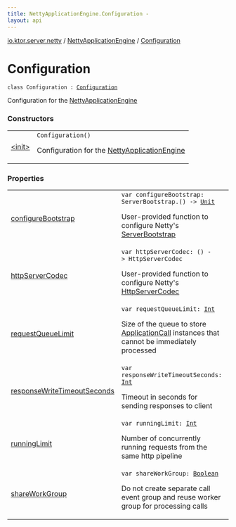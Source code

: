 ```yaml
---
title: NettyApplicationEngine.Configuration - 
layout: api
---
```


<div class='api-docs-breadcrumbs'><a href="../../index.html">io.ktor.server.netty</a> / <a href="../index.html">NettyApplicationEngine</a> / <a href="./index.html">Configuration</a></div>

# Configuration

<div class="signature"><code><span class="keyword">class </span><span class="identifier">Configuration</span>&nbsp;<span class="symbol">:</span>&nbsp;<a href="../../../io.ktor.server.engine/-base-application-engine/-configuration/index.html"><span class="identifier">Configuration</span></a></code></div>

Configuration for the <a href="../index.html">NettyApplicationEngine</a>

### Constructors

<table class="api-docs-table">
<tbody>
<tr>
<td markdown="1">

<a href="-init-.html">&lt;init&gt;</a>


</td>
<td markdown="1">
<div class="signature"><code><span class="identifier">Configuration</span><span class="symbol">(</span><span class="symbol">)</span></code></div>

Configuration for the <a href="../index.html">NettyApplicationEngine</a>


</td>
</tr>
</tbody>
</table>

### Properties

<table class="api-docs-table">
<tbody>
<tr>
<td markdown="1">

<a href="configure-bootstrap.html">configureBootstrap</a>


</td>
<td markdown="1">
<div class="signature"><code><span class="keyword">var </span><span class="identifier">configureBootstrap</span><span class="symbol">: </span><span class="identifier">ServerBootstrap</span><span class="symbol">.</span><span class="symbol">(</span><span class="symbol">)</span>&nbsp;<span class="symbol">-&gt;</span>&nbsp;<a href="https://kotlinlang.org/api/latest/jvm/stdlib/kotlin/-unit/index.html"><span class="identifier">Unit</span></a></code></div>

User-provided function to configure Netty's <a href="#">ServerBootstrap</a>


</td>
</tr>
<tr>
<td markdown="1">

<a href="http-server-codec.html">httpServerCodec</a>


</td>
<td markdown="1">
<div class="signature"><code><span class="keyword">var </span><span class="identifier">httpServerCodec</span><span class="symbol">: </span><span class="symbol">(</span><span class="symbol">)</span>&nbsp;<span class="symbol">-&gt;</span>&nbsp;<span class="identifier">HttpServerCodec</span></code></div>

User-provided function to configure Netty's <a href="#">HttpServerCodec</a>


</td>
</tr>
<tr>
<td markdown="1">

<a href="request-queue-limit.html">requestQueueLimit</a>


</td>
<td markdown="1">
<div class="signature"><code><span class="keyword">var </span><span class="identifier">requestQueueLimit</span><span class="symbol">: </span><a href="https://kotlinlang.org/api/latest/jvm/stdlib/kotlin/-int/index.html"><span class="identifier">Int</span></a></code></div>

Size of the queue to store <a href="../../../io.ktor.application/-application-call/index.html">ApplicationCall</a> instances that cannot be immediately processed


</td>
</tr>
<tr>
<td markdown="1">

<a href="response-write-timeout-seconds.html">responseWriteTimeoutSeconds</a>


</td>
<td markdown="1">
<div class="signature"><code><span class="keyword">var </span><span class="identifier">responseWriteTimeoutSeconds</span><span class="symbol">: </span><a href="https://kotlinlang.org/api/latest/jvm/stdlib/kotlin/-int/index.html"><span class="identifier">Int</span></a></code></div>

Timeout in seconds for sending responses to client


</td>
</tr>
<tr>
<td markdown="1">

<a href="running-limit.html">runningLimit</a>


</td>
<td markdown="1">
<div class="signature"><code><span class="keyword">var </span><span class="identifier">runningLimit</span><span class="symbol">: </span><a href="https://kotlinlang.org/api/latest/jvm/stdlib/kotlin/-int/index.html"><span class="identifier">Int</span></a></code></div>

Number of concurrently running requests from the same http pipeline


</td>
</tr>
<tr>
<td markdown="1">

<a href="share-work-group.html">shareWorkGroup</a>


</td>
<td markdown="1">
<div class="signature"><code><span class="keyword">var </span><span class="identifier">shareWorkGroup</span><span class="symbol">: </span><a href="https://kotlinlang.org/api/latest/jvm/stdlib/kotlin/-boolean/index.html"><span class="identifier">Boolean</span></a></code></div>

Do not create separate call event group and reuse worker group for processing calls


</td>
</tr>
</tbody>
</table>
